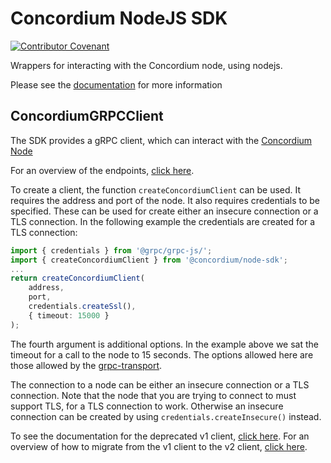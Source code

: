 # Concordium NodeJS SDK

[![Contributor Covenant](https://img.shields.io/badge/Contributor%20Covenant-2.0-4baaaa.svg)](https://github.com/Concordium/.github/blob/main/.github/CODE_OF_CONDUCT.md)

Wrappers for interacting with the Concordium node, using nodejs.

Please see the
[documentation](https://developer.concordium.software/concordium-node-sdk-js/index.html)
for more information

## ConcordiumGRPCClient

The SDK provides a gRPC client, which can interact with the [Concordium
Node](https://github.com/Concordium/concordium-node)

For an overview of the endpoints, [click
here](https://developer.concordium.software/concordium-node-sdk-js/modules/Common_GRPC_Client.html).

To create a client, the function `createConcordiumClient` can be used. It
requires the address and port of the node.  It also requires credentials to
be specified. These can be used for create either an insecure connection or
a TLS connection. In the following example the credentials are created for
a TLS connection:

```ts
import { credentials } from '@grpc/grpc-js/';
import { createConcordiumClient } from '@concordium/node-sdk';
...
return createConcordiumClient(
    address,
    port,
    credentials.createSsl(),
    { timeout: 15000 }
);
```

The fourth argument is additional options. In the example
above we sat the timeout for a call to the node to 15
seconds. The options allowed here are those allowed by the
[grpc-transport](https://www.npmjs.com/package/@protobuf-ts/grpc-transport).

The connection to a node can be either an insecure connection or a TLS
connection. Note that the node that you are trying to connect to must support
TLS, for a TLS connection to work. Otherwise an insecure connection can be
created by using `credentials.createInsecure()` instead.

To see the documentation for the deprecated v1 client, [click
here](https://developer.concordium.software/concordium-node-sdk-js/pages/misc-pages/grpc-v1.html).
For an overview of how to migrate from the v1 client to the v2 client, [click
here](https://developer.concordium.software/concordium-node-sdk-js/pages/misc-pages/grpc-migration.html).
